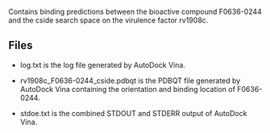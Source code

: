 Contains binding predictions between the bioactive compound F0636-0244 and the cside search space on the virulence factor rv1908c.

## Files

- log.txt is the log file generated by AutoDock Vina.

- rv1908c_F0636-0244_cside.pdbqt is the PDBQT file generated by AutoDock Vina containing the orientation and binding location of F0636-0244.

- stdoe.txt is the combined STDOUT and STDERR output of AutoDock Vina.

